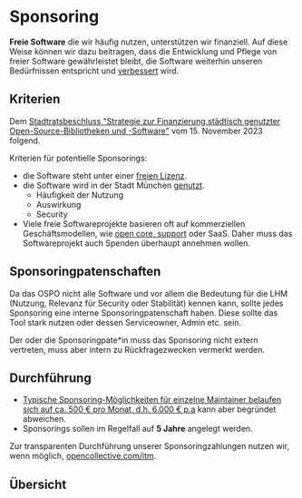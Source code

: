 <script setup>
import TagTile from "../.vitepress/components/TagTile.vue";
</script>

# Sponsoring

__Freie Software__ die wir häufig nutzen, unterstützen wir finanziell.
Auf diese Weise können wir dazu beitragen, dass die Entwicklung und Pflege von freier Software gewährleistet bleibt, die Software weiterhin unseren Bedürfnissen entspricht und [verbessert](/de/improve) wird.


## Kriterien

Dem [Stadtratsbeschluss "Strategie zur Finanzierung städtisch genutzter Open-Source-Bibliotheken und -Software"](https://risi.muenchen.de/risi/sitzungsvorlage/detail/8013996) vom 15. November 2023 folgend.

Kriterien für potentielle Sponsorings:

* die Software steht unter einer [freien Lizenz](/de/licenses).
* die Software wird in der Stadt München [genutzt](/de/use).
  * Häufigkeit der Nutzung
  * Auswirkung
  * Security
* Viele freie Softwareprojekte basieren oft auf kommerziellen Geschäftsmodellen, wie [open core, support](./improve#support) oder SaaS.
Daher muss das Softwareprojekt auch Spenden überhaupt annehmen wollen.

## Sponsoringpatenschaften

Da das OSPO nicht alle Software und vor allem die Bedeutung für die LHM (Nutzung, Relevanz für Security oder Stabilität) kennen kann, sollte jedes Sponsoring eine interne Sponsoringpatenschaft haben.
Diese sollte das Tool stark nutzen oder dessen Serviceowner, Admin etc. sein.

Der oder die Sponsoringpate*in muss das Sponsoring nicht extern vertreten, muss aber intern zu Rückfragezwecken vermerkt werden.

## Durchführung

* [Typische Sponsoring-Möglichkeiten für einzelne Maintainer belaufen sich auf ca. 500 € pro Monat, d.h. 6.000 € p.a](https://risi.muenchen.de/risi/sitzungsvorlage/detail/8013996) kann aber begründet abweichen.
* Sponsorings sollen im Regelfall auf __5 Jahre__ angelegt werden.

Zur transparenten Durchführung unserer Sponsoringzahlungen nutzen wir, wenn möglich, [opencollective.com/itm](https://opencollective.com/itm).

## Übersicht

<TagTile
:available-tags="['sponsor']"
show-tags
show-excerpt
/>

